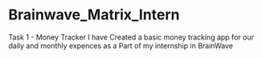 # Brainwave_Matrix_Intern
Task 1 -  Money Tracker
I have Created a basic money tracking app for our daily and monthly expences as a Part of my internship in BrainWave
